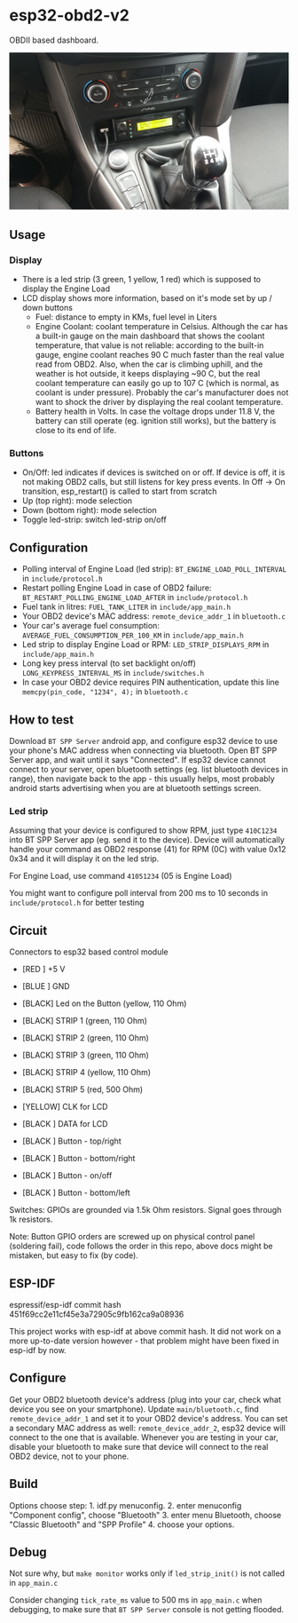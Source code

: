 # esp32-obd2-v2

OBDII based dashboard.

![Board](https://raw.githubusercontent.com/akos-sereg/esp32-obd2-v2/master/docs/images/20200604_125736.jpg)

## Usage

### Display

- There is a led strip (3 green, 1 yellow, 1 red) which is supposed to display the Engine Load
- LCD display shows more information, based on it's mode set by up / down buttons
  - Fuel: distance to empty in KMs, fuel level in Liters
  - Engine Coolant: coolant temperature in Celsius. Although the car has a built-in gauge on the main dashboard that shows the coolant temperature, that value
  is not reliable: according to the built-in gauge, engine coolant reaches 90 C much faster than the real value read from OBD2. Also, when the car is climbing 
  uphill, and the weather is hot outside, it keeps displaying ~90 C, but the real coolant temperature can easily go up to 107 C (which is normal, as coolant is under pressure). 
  Probably the car's manufacturer does not want to shock the driver by displaying the real coolant temperature.
  - Battery health in Volts. In case the voltage drops under 11.8 V, the battery can still operate (eg. ignition still works), but the battery is close to its end of life.

### Buttons

- On/Off: led indicates if devices is switched on or off. If device is off, it is not making OBD2 calls, but still listens for key press events. In Off -> On transition, esp_restart() is called to start from scratch
- Up (top right): mode selection
- Down (bottom right): mode selection
- Toggle led-strip: switch led-strip on/off

## Configuration

- Polling interval of Engine Load (led strip): `BT_ENGINE_LOAD_POLL_INTERVAL` in `include/protocol.h`
- Restart polling Engine Load in case of OBD2 failure: `BT_RESTART_POLLING_ENGINE_LOAD_AFTER` in `include/protocol.h`
- Fuel tank in litres: `FUEL_TANK_LITER` in `include/app_main.h`
- Your OBD2 device's MAC address: `remote_device_addr_1` in `bluetooth.c`
- Your car's average fuel consumption: `AVERAGE_FUEL_CONSUMPTION_PER_100_KM` in `include/app_main.h`
- Led strip to display Engine Load or RPM: `LED_STRIP_DISPLAYS_RPM` in `include/app_main.h`
- Long key press interval (to set backlight on/off) `LONG_KEYPRESS_INTERVAL_MS` in `include/switches.h`
- In case your OBD2 device requires PIN authentication, update this line `memcpy(pin_code, "1234", 4);` in `bluetooth.c`

## How to test

Download `BT SPP Server` android app, and configure esp32 device to use your phone's MAC address when connecting via 
bluetooth. Open BT SPP Server app, and wait until it says "Connected". If esp32 device cannot connect to your server, 
open bluetooth settings (eg. list bluetooth devices in range), then navigate back to the app - this usually helps, most probably 
android starts advertising when you are at bluetooth settings screen.

### Led strip

Assuming that your device is configured to show RPM, just type `410C1234` into BT SPP Server app (eg. send it to the device). 
Device will automatically handle your command as OBD2 response (41) for RPM (0C) with value 0x12 0x34 and it will display it on the led strip.

For Engine Load, use command `41051234` (05 is Engine Load)

You might want to configure poll interval from 200 ms to 10 seconds in `include/protocol.h` for better testing

## Circuit

Connectors to esp32 based control module

 - [RED  ] +5 V
 - [BLUE ] GND
 - [BLACK] Led on the Button (yellow, 110 Ohm)
 - [BLACK] STRIP 1 (green, 110 Ohm)
 - [BLACK] STRIP 2 (green, 110 Ohm)
 - [BLACK] STRIP 3 (green, 110 Ohm)
 - [BLACK] STRIP 4 (yellow, 110 Ohm)
 - [BLACK] STRIP 5 (red, 500 Ohm)

 - [YELLOW] CLK for LCD
 - [BLACK ] DATA for LCD
 - [BLACK ] Button - top/right
 - [BLACK ] Button - bottom/right
 - [BLACK ] Button - on/off 
 - [BLACK ] Button - bottom/left

Switches: GPIOs are grounded via 1.5k Ohm resistors. Signal goes through 1k resistors.

Note: Button GPIO orders are screwed up on physical control panel (soldering fail), code follows the order in this repo, above 
docs might be mistaken, but easy to fix (by code).

## ESP-IDF

espressif/esp-idf commit hash 451f69cc2e11cf45e3a72905c9fb162ca9a08936

This project works with esp-idf at above commit hash. It did not work on a more up-to-date version however - that problem 
might have been fixed in esp-idf by now.

## Configure

Get your OBD2 bluetooth device's address (plug into your car, check what device you see on your smartphone). 
Update `main/bluetooth.c`, find `remote_device_addr_1` and set it to your OBD2 device's address. You can set a 
secondary MAC address as well: `remote_device_addr_2`, esp32 device will connect to the one that is available. 
Whenever you are testing in your car, disable your bluetooth to make sure that device will connect to the real OBD2 device, 
not to your phone.

## Build

Options choose step:
    1. idf.py menuconfig.
    2. enter menuconfig "Component config", choose "Bluetooth"
    3. enter menu Bluetooth, choose "Classic Bluetooth" and "SPP Profile"
    4. choose your options.
    
## Debug

Not sure why, but `make monitor` works only if `led_strip_init()` is not called in `app_main.c`

Consider changing `tick_rate_ms` value to 500 ms in `app_main.c` when debugging, to make sure that `BT SPP Server` console 
is not getting flooded.
